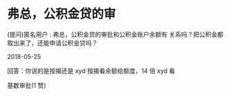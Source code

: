 # 弗总，公积金贷的审

(提问)匿名用户 : 弗总，公积金贷的审批和公积金账户余额有 关系吗？把公积金都取出来了，还能申请公积金贷吗？

2018-05-25

回答：你说的是按揭还是 xyd 按揭看余额给额度，14 倍 xyd 看

基数审批(1 赞)